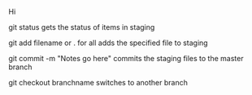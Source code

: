Hi

git status gets the status of items in staging

git add filename or . for all adds the specified file to staging

git commit -m "Notes go here" commits the staging files to the master branch

git checkout branchname switches to another branch

